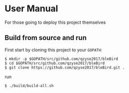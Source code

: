 # User Manual

For those going to deploy this project themselves

## Build from source and run

First start by cloning this project to your `GOPATH`:

```shell
$ mkdir -p $GOPATH/src/github.com/qzyse2017/bleBird
$ cd $GOPATH/src/github.com/qzyse2017/bleBird
$ git clone https://github.com/qzyse2017/bleBird.git .
```

run 

```shell
$ ./build/build-all.sh
```
